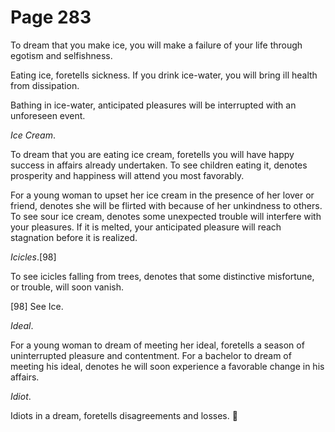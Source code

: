# Page 283
To dream that you make ice, you will make a failure of your life
through egotism and selfishness.


Eating ice, foretells sickness. If you drink ice-water, you will bring
ill health from dissipation.


Bathing in ice-water, anticipated pleasures will be interrupted
with an unforeseen event.


_Ice Cream_.


To dream that you are eating ice cream, foretells you
will have happy success in affairs already undertaken.
To see children eating it, denotes prosperity and happiness
will attend you most favorably.


For a young woman to upset her ice cream in the presence
of her lover or friend, denotes she will be flirted with
because of her unkindness to others. To see sour ice cream,
denotes some unexpected trouble will interfere with your pleasures.
If it is melted, your anticipated pleasure will reach stagnation
before it is realized.


_Icicles_.[98]


To see icicles falling from trees, denotes that some distinctive misfortune,
or trouble, will soon vanish.



[98] See Ice.


_Ideal_.


For a young woman to dream of meeting her ideal,
foretells a season of uninterrupted pleasure and contentment.
For a bachelor to dream of meeting his ideal, denotes he will
soon experience a favorable change in his affairs.


_Idiot_.


Idiots in a dream, foretells disagreements and losses.
